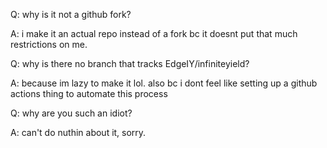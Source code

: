 Q: why is it not a github fork?

A: i make it an actual repo instead of a fork bc it doesnt put that much restrictions on me.


Q: why is there no branch that tracks EdgeIY/infiniteyield?

A: because im lazy to make it lol. also bc i dont feel like setting up a github actions thing to automate this process

Q: why are you such an idiot?

A: can't do nuthin about it, sorry.

<!-- an actual answer: because i am, and, also, partly because im undereducated and mostly put my time into videogames/programming instead of school.
     just the usual 14yo problems, y'know?-->
